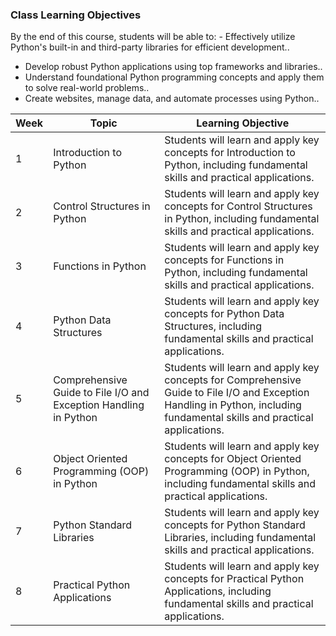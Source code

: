 ### Class Learning Objectives

By the end of this course, students will be able to: - Effectively utilize Python's built-in and third-party libraries for efficient development..
 - Develop robust Python applications using top frameworks and libraries..
 - Understand foundational Python programming concepts and apply them to solve real-world problems..
 - Create websites, manage data, and automate processes using Python..

| Week | Topic | Learning Objective |
|------|-------|-------------------|
| 1 | Introduction to Python | Students will learn and apply key concepts for Introduction to Python, including fundamental skills and practical applications. |
| 2 | Control Structures in Python | Students will learn and apply key concepts for Control Structures in Python, including fundamental skills and practical applications. |
| 3 | Functions in Python | Students will learn and apply key concepts for Functions in Python, including fundamental skills and practical applications. |
| 4 | Python Data Structures | Students will learn and apply key concepts for Python Data Structures, including fundamental skills and practical applications. |
| 5 | Comprehensive Guide to File I/O and Exception Handling in Python | Students will learn and apply key concepts for Comprehensive Guide to File I/O and Exception Handling in Python, including fundamental skills and practical applications. |
| 6 | Object Oriented Programming (OOP) in Python | Students will learn and apply key concepts for Object Oriented Programming (OOP) in Python, including fundamental skills and practical applications. |
| 7 | Python Standard Libraries | Students will learn and apply key concepts for Python Standard Libraries, including fundamental skills and practical applications. |
| 8 | Practical Python Applications | Students will learn and apply key concepts for Practical Python Applications, including fundamental skills and practical applications. |